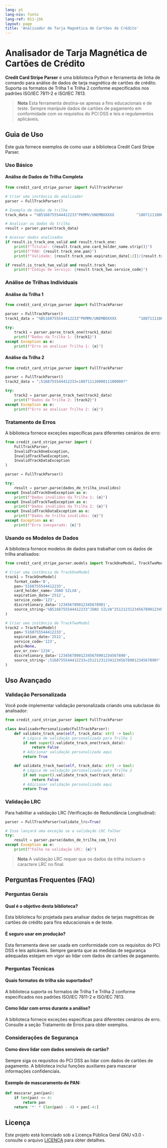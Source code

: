 ```yaml
---
lang: pt
lang-niv: fonto
lang-ref: 011-jbk
layout: page
title: 'Analisador de Tarja Magnética de Cartões de Crédito'
---
```


# Analisador de Tarja Magnética de Cartões de Crédito

**Credit Card Stripe Parser** é uma biblioteca Python e ferramenta de linha de comando para análise de dados de tarja magnética de cartões de crédito. Suporta os formatos de Trilha 1 e Trilha 2 conforme especificados nos padrões ISO/IEC 7811-2 e ISO/IEC 7813.

> **Nota**
> Esta ferramenta destina-se apenas a fins educacionais e de teste. Sempre manipule dados de cartões de pagamento em conformidade com os requisitos do PCI DSS e leis e regulamentos aplicáveis.

## Guia de Uso

Este guia fornece exemplos de como usar a biblioteca Credit Card Stripe Parser.

### Uso Básico

#### Análise de Dados de Trilha Completa

```python
from credit_card_stripe_parser import FullTrackParser

# Criar uma instância do analisador
parser = FullTrackParser()

# Exemplo de dados de trilha
track_data = "%B5168755544412233^PKMMV/UNEMBOXXXX          ^1807111100000000000000111000000?;5168755544412233=18071111000011100000?"

# Analisar os dados da trilha
result = parser.parse(track_data)

# Acessar dados analisados
if result.is_track_one_valid and result.track_one:
    print(f"Titular: {result.track_one.card_holder_name.strip()}")
    print(f"PAN: {result.track_one.pan}")
    print(f"Validade: {result.track_one.expiration_date[:2]}/{result.track_one.expiration_date[2:]}")

if result.is_track_two_valid and result.track_two:
    print(f"Código de serviço: {result.track_two.service_code}")
```

### Análise de Trilhas Individuais

#### Análise da Trilha 1

```python
from credit_card_stripe_parser import FullTrackParser

parser = FullTrackParser()
track1_data = "%B5168755544412233^PKMMV/UNEMBOXXXX          ^1807111100000000000000111000000?"

try:
    track1 = parser.parse_track_one(track1_data)
    print(f"Dados da Trilha 1: {track1}")
except Exception as e:
    print(f"Erro ao analisar Trilha 1: {e}")
```

#### Análise da Trilha 2

```python
from credit_card_stripe_parser import FullTrackParser

parser = FullTrackParser()
track2_data = ";5168755544412233=18071111000011100000?"

try:
    track2 = parser.parse_track_two(track2_data)
    print(f"Dados da Trilha 2: {track2}")
except Exception as e:
    print(f"Erro ao analisar Trilha 2: {e}")
```

### Tratamento de Erros

A biblioteca fornece exceções específicas para diferentes cenários de erro:

```python
from credit_card_stripe_parser import (
    FullTrackParser,
    InvalidTrackOneException,
    InvalidTrackTwoException,
    InvalidTrackDataException
)

parser = FullTrackParser()

try:
    result = parser.parse(dados_de_trilha_invalidos)
except InvalidTrackOneException as e:
    print(f"Dados inválidos da Trilha 1: {e}")
except InvalidTrackTwoException as e:
    print(f"Dados inválidos da Trilha 2: {e}")
except InvalidTrackDataException as e:
    print(f"Dados de trilha inválidos: {e}")
except Exception as e:
    print(f"Erro inesperado: {e}")
```

### Usando os Modelos de Dados

A biblioteca fornece modelos de dados para trabalhar com os dados de trilha analisados:

```python
from credit_card_stripe_parser.models import TrackOneModel, TrackTwoModel

# Criar uma instância de TrackOneModel
track1 = TrackOneModel(
    format_code='B',
    pan='5168755544412233',
    card_holder_name='JOAO SILVA',
    expiration_date='2512',
    service_code='123',
    discretionary_data='123456789012345678901',
    source_string='%B5168755544412233^JOAO SILVA^251212312345678901234567890?'
)

# Criar uma instância de TrackTwoModel
track2 = TrackTwoModel(
    pan='5168755544412233',
    expiration_date='2512',
    service_code='123',
    pvki=None,
    pvv_or_cvv='1234',
    discretionary_data='123456789012345678901234567890',
    source_string=';5168755544412233=2512123123412345678901234567890?'
)
```

## Uso Avançado

### Validação Personalizada

Você pode implementar validação personalizada criando uma subclasse do analisador:

```python
from credit_card_stripe_parser import FullTrackParser

class AnalisadorPersonalizado(FullTrackParser):
    def validate_track_one(self, track_data: str) -> bool:
        # Lógica de validação personalizada para Trilha 1
        if not super().validate_track_one(track_data):
            return False
        # Adicionar validação personalizada aqui
        return True

    def validate_track_two(self, track_data: str) -> bool:
        # Lógica de validação personalizada para Trilha 2
        if not super().validate_track_two(track_data):
            return False
        # Adicionar validação personalizada aqui
        return True
```

### Validação LRC

Para habilitar a validação LRC (Verificação de Redundância Longitudinal):

```python
parser = FullTrackParser(validate_lrc=True)

# Isso lançará uma exceção se a validação LRC falhar
try:
    result = parser.parse(dados_de_trilha_com_lrc)
except Exception as e:
    print(f"Falha na validação LRC: {e}")
```
> **Nota**
> A validação LRC requer que os dados da trilha incluam o caractere LRC no final.

## Perguntas Frequentes (FAQ)

### Perguntas Gerais

#### Qual é o objetivo desta biblioteca?
Esta biblioteca foi projetada para analisar dados de tarjas magnéticas de cartões de crédito para fins educacionais e de teste.

#### É seguro usar em produção?
Esta ferramenta deve ser usada em conformidade com os requisitos do PCI DSS e leis aplicáveis. Sempre garanta que as medidas de segurança adequadas estejam em vigor ao lidar com dados de cartões de pagamento.

### Perguntas Técnicas

#### Quais formatos de trilha são suportados?
A biblioteca suporta os formatos de Trilha 1 e Trilha 2 conforme especificados nos padrões ISO/IEC 7811-2 e ISO/IEC 7813.

#### Como lidar com erros durante a análise?
A biblioteca fornece exceções específicas para diferentes cenários de erro. Consulte a seção Tratamento de Erros para obter exemplos.

### Considerações de Segurança

#### Como devo lidar com dados sensíveis de cartão?
Sempre siga os requisitos do PCI DSS ao lidar com dados de cartões de pagamento. A biblioteca inclui funções auxiliares para mascarar informações confidenciais.

#### Exemplo de mascaramento de PAN:

```python
def mascarar_pan(pan):
    if len(pan) <= 4:
        return pan
    return '*' * (len(pan) - 4) + pan[-4:]
```

## Licença

Este projeto está licenciado sob a Licença Pública Geral GNU v3.0 - consulte o arquivo [LICENÇA](LICENÇA) para obter detalhes.
